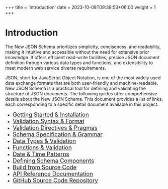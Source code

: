 +++
title = 'Introduction'
date = 2023-10-08T09:38:53+06:00
weight = 1
+++

# Introduction
The New JSON Schema prioritizes simplicity, conciseness, and readability, making it intuitive and accessible without the need for extensive prior knowledge. It offers efficient read-write facilities, precise JSON document definition through various data types and functions, and extensibility to meet modern web service diverse requirements.

JSON, short for JavaScript Object Notation, is one of the most widely used data exchange formats that are both user-friendly and machine-readable. New JSON Schema is a practical tool for defining and validating the structure of JSON documents. The following guides offer comprehensive details about the New JSON Schema. This document provides a list of links, each corresponding to a specific detail document available in this project.
<br/>

 * <font size="4">[Getting Started & Installation](/JSchema-Java/articles/quickstart)</font>
 * <font size="4">[Validation Syntax & Format](/JSchema-Java/articles/validation)</font>
 * <font size="4">[Validation Directives & Pragmas](/JSchema-Java/articles/directives)</font>
 * <font size="4">[Schema Specification & Grammar](/JSchema-Java/articles/specification)</font>
 * <font size="4">[Data Types & Validation](/JSchema-Java/articles/datatypes)</font>
 * <font size="4">[Functions & Validation](/JSchema-Java/articles/functions)</font>
 * <font size="4">[Date & Time Patterns](/JSchema-Java/articles/datetime)</font>
 * <font size="4">[Defining Schema Components](/JSchema-Java/articles/components)</font>
 * <font size="4">[Build from Source Code](/JSchema-Java/articles/sourcebuild)</font>
 * <font size="4">[API Reference Documentation](/JSchema-Java/api/index.html)</font>
 * <font size="4">[GitHub Source Code Repository](https://github.com/relogiclabs/JSchema-Java)</font>
<br/>

